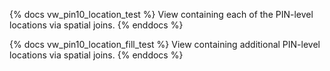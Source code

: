 {% docs vw_pin10_location_test %}
View containing each of the PIN-level locations via spatial joins.
{% enddocs %}

{% docs vw_pin10_location_fill_test %}
View containing additional PIN-level locations via spatial joins.
{% enddocs %}
